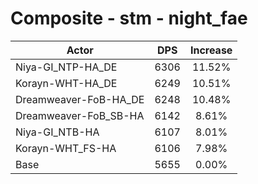 # Composite - stm - night_fae
| Actor | DPS | Increase |
|---|:---:|:---:|
|Niya-GI_NTP-HA_DE|6306|11.52%|
|Korayn-WHT-HA_DE|6249|10.51%|
|Dreamweaver-FoB-HA_DE|6248|10.48%|
|Dreamweaver-FoB_SB-HA|6142|8.61%|
|Niya-GI_NTB-HA|6107|8.01%|
|Korayn-WHT_FS-HA|6106|7.98%|
|Base|5655|0.00%|
